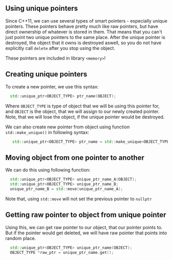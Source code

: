 ## Using unique pointers
Since C++11, we can use several types of smart pointers - especially unique pointers. 
These pointers behave pretty much like raw pointers, but have direct ownership of whatever is stored in them.
That means that you can't just point two unique pointers to the same place.
After the unique pointer is destroyed, the object that it owns is destroyed aswell, 
so you do not have explicitly call ```delete``` after you stop using the object.

These pointers are included in library ```<memory>```!

## Creating unique pointers
To create a new pointer, we use this syntax:
```cpp
  std::unique_ptr<OBJECT_TYPE> ptr_name(OBJECT);
```
Where ```OBJECT_TYPE``` is type of object that we will be using this pointer for, and ```OBJECT``` is the object, that we will assign to our newly created pointer.
Note, that we will lose the object, if the unique pointer would be destroyed.

We can also create new pointer from object using function ```std::make_unique()``` in following syntax:
```cpp
   std::unique_ptr<OBJECT_TYPE> ptr_name = std::make_unique<OBJECT_TYPE>(OBJECT);
```

## Moving object from one pointer to another
We can do this using following function:
```cpp
  std::unique_ptr<OBJECT_TYPE> unique_ptr_name_A(OBJECT);
  std::unique_ptr<OBJECT_TYPE> unique_ptr_name_B;
  unique_ptr_name_B = std::move(unique_ptr_name_A);
```
Note that, using ```std::move``` will not set the previous pointer to ```nullptr```

## Getting raw pointer to object from unique pointer
Using this, we can get raw pointer to our object, that our pointer points to. But if the pointer would get deleted, we will have raw pointer that points into random place.
```cpp
  std::unique_ptr<OBJECT_TYPE> unique_ptr_name(OBJECT);
  OBJECT_TYPE *raw_ptr = unique_ptr_name.get();
```
